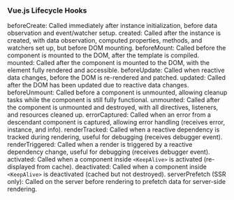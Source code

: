 ### Vue.js Lifecycle Hooks

beforeCreate: Called immediately after instance initialization, before data observation and event/watcher setup.
created: Called after the instance is created, with data observation, computed properties, methods, and watchers set up, but before DOM mounting.
beforeMount: Called before the component is mounted to the DOM, after the template is compiled.
mounted: Called after the component is mounted to the DOM, with the element fully rendered and accessible.
beforeUpdate: Called when reactive data changes, before the DOM is re-rendered and patched.
updated: Called after the DOM has been updated due to reactive data changes.
beforeUnmount: Called before a component is unmounted, allowing cleanup tasks while the component is still fully functional.
unmounted: Called after the component is unmounted and destroyed, with all directives, listeners, and resources cleaned up.
errorCaptured: Called when an error from a descendant component is captured, allowing error handling (receives error, instance, and info).
renderTracked: Called when a reactive dependency is tracked during rendering, useful for debugging (receives debugger event).
renderTriggered: Called when a render is triggered by a reactive dependency change, useful for debugging (receives debugger event).
activated: Called when a component inside `<KeepAlive>` is activated (re-displayed from cache).
deactivated: Called when a component inside `<KeepAlive>` is deactivated (cached but not destroyed).
serverPrefetch (SSR only): Called on the server before rendering to prefetch data for server-side rendering.